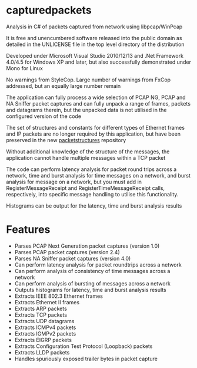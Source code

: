 # capturedpackets
Analysis in C# of packets captured from network using libpcap/WinPcap

It is free and unencumbered software released into the public domain as detailed in the UNLICENSE file in the top level directory of the distribution

Developed under Microsoft Visual Studio 2010/12/13 and .Net Framework 4.0/4.5 for Windows XP and later, but also successfully demonstrated under Mono for Linux

No warnings from StyleCop. Large number of warnings from FxCop addressed, but an equally large number remain

The application can fully process a wide selection of PCAP NG, PCAP and NA Sniffer packet captures and can fully unpack a range of frames, packets and datagrams therein, but the unpacked data is not utilised in the configured version of the code

The set of structures and constants for different types of Ethernet frames and IP packets are no longer required by this application, but have been preserved in the new [packetstructures](https://github.com/michael-mayes/packetstructures) repository

Without additional knowledge of the structure of the messages, the application cannot handle multiple messages within a TCP packet

The code can perform latency analysis for packet round trips across a network, time and burst analysis for time messages on a network, and burst analysis for message on a network, but you must add in RegisterMessageReceipt and RegisterTimeMessageReceipt calls, respectively, into specific message handling to utilise this functionality.

Histograms can be output for the latency, time and burst analysis results

# Features

* Parses PCAP Next Generation packet captures (version 1.0)
* Parses PCAP packet captures (version 2.4)
* Parses NA Sniffer packet captures (version 4.0)
* Can perform latency analysis for packet roundtrips across a network
* Can perform analysis of consistency of time messages across a network
* Can perform analysis of bursting of messages across a network
* Outputs histograms for latency, time and burst analysis results
* Extracts IEEE 802.3 Ethernet frames
* Extracts Ethernet II frames
* Extracts ARP packets
* Extracts TCP packets
* Extracts UDP datagrams
* Extracts ICMPv4 packets
* Extracts IGMPv2 packets
* Extracts EIGRP packets
* Extracts Configuration Test Protocol (Loopback) packets
* Extracts LLDP packets
* Handles spuriously exposed trailer bytes in packet capture
